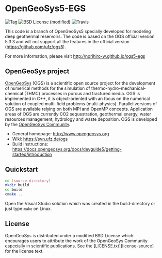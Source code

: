 OpenGeoSys5-EGS
============

[![Tag](https://img.shields.io/github/tag/norihiro-w/ogs5-egs.svg?style=flat-square)](https://github.com/norihiro-w/ogs5-egs/releases)
[![BSD License (modified)](http://img.shields.io/badge/license-BSD-blue.svg?style=flat-square)](https://github.com/norihiro-w/ogs5-egs/blob/master/LICENSE.txt)
[![Travis](https://img.shields.io/travis/norihiro-w/ogs5-egs.svg?style=flat-square)](https://travis-ci.org/norihiro-w/ogs5-egs)

This code is a branch of OpenGeoSys5 specially developed for modeling deep geothermal reservoirs. The code is based on the OGS official version 5.3.3 and will not support all the features in the official version (https://github.com/ufz/ogs5).

For more information, please visit http://norihiro-w.github.io/ogs5-egs

## OpenGeoSys project ##

[OpenGeoSys][ogs] (OGS) is a scientific open source project for the development of
numerical methods for the simulation of thermo-hydro-mechanical-chemical
(THMC) processes in porous and fractured media. OGS is implemented in C++, it
is object-oriented with an focus on the numerical solution of coupled multi-field
problems (multi-physics). Parallel versions of OGS are available relying on
both MPI and OpenMP concepts. Application areas of OGS are currently CO2
sequestration, geothermal energy, water resources management, hydrology and
waste deposition. OGS is developed by the
[OpenGeoSys Community][ogs].

- General homepage: http://www.opengeosys.org
- Wiki: https://svn.ufz.de/ogs
- Build instructions: https://docs.opengeosys.org/docs/devguide5/getting-started/introduction

## Quickstart ##

``` bash
cd [source-directory]
mkdir build
cd build
cmake ..
```

Open the Visual Studio solution which was created in the build-directory or just type `make` on Linux.

## License ##

OpenGeoSys is distributed under a modified BSD License which encourages users to
attribute the work of the OpenGeoSys Community especially in scientific
publications. See the [LICENSE.txt][license-source] for the license text.

[ogs]: http://www.opengeosys.org

